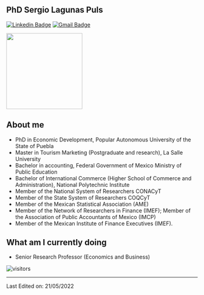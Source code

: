 ## PhD Sergio Lagunas Puls
[![Linkedin Badge](https://img.shields.io/badge/-Sergio_Lagunas_Puls-blue?style=flat-square&logo=Linkedin&logoColor=white&link=https://www.linkedin.com/in/dr-sergio-lagunas-1381b3b5/)]([https://www.linkedin.com/in/pushpneet-singh-155a9015a/](https://www.linkedin.com/in/dr-sergio-lagunas-1381b3b5/)) 
[![Gmail Badge](https://img.shields.io/badge/-slagunas@ucaribe.edu.mx-c14438?style=flat-square&logo=Gmail&logoColor=white&link=mailto:slagunas@ucaribe.edu.mx)](mailto:slagunas@ucaribe.edu.mx)

<img align='center' src='https://www.unicaribe.mx/static/files/profesores/eyn/sergio-lagunas.jpg' width='200"'>

## About me

- PhD in Economic Development, Popular Autonomous University of the State of Puebla
- Master in Tourism Marketing (Postgraduate and research), La Salle University
- Bachelor in accounting, Federal Government of Mexico Ministry of Public Education
- Bachelor of International Commerce (Higher School of Commerce and Administration), National Polytechnic Institute
- Member of the National System of Researchers CONACyT
- Member of the State System of Researchers COQCyT
- Member of the Mexican Statistical Association (AME)
- Member of the Network of Researchers in Finance (IMEF); Member of the Association of Public Accountants of Mexico (IMCP)
- Member of the Mexican Institute of Finance Executives (IMEF).

## What am I currently doing

- Senior Research Professor (Economics and Business)


![visitors](https://visitor-badge.glitch.me/badge?page_id=slagunaspuls.slagunaspuls)

-----

Last Edited on: 21/05/2022
